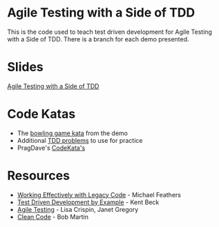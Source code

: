 # Agile Testing with a Side of TDD #

This is the code used to teach test driven development for Agile Testing with a Side of TDD. There is a branch for each demo presented.

# Slides #

[Agile Testing with a Side of TDD][5]

# Code Katas #

* The [bowling game kata][6] from the demo
* Additional [TDD problems][7] to use for practice 
* PragDave's [CodeKata's][8]

# Resources #

* [Working Effectively with Legacy Code][1] - Michael Feathers
* [Test Driven Development by Example][2] - Kent Beck
* [Agile Testing][3] - Lisa Crispin, Janet Gregory
* [Clean Code][4] - Bob Martin

[1]: http://www.amazon.com/Working-Effectively-Legacy-Michael-Feathers/dp/0131177052
[2]: http://www.amazon.com/Test-Driven-Development-By-Example/dp/0321146530
[3]: http://www.amazon.com/Agile-Testing-Practical-Guide-Testers/dp/0321534468
[4]: http://www.amazon.com/Clean-Code-Handbook-Software-Craftsmanship/dp/0132350882
[5]: http://www.slideshare.net/jennapederson/agile-testing-with-a-side-of-tdd-tccc16-33168672
[6]: http://www.objectmentor.com/resources/articles/xpepisode.htm
[7]: https://sites.google.com/site/tddproblems/all-problems-1
[8]: http://codekata.com/